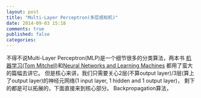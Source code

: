 ```yaml
---
layout: post
title: "Multi-Layer Perceptron(多层感知机)"
date: 2014-09-03 15:18
comments: true
published: false
categories: 
---
```

不得不说Multi-Layer Perceptron(MLP)是一个细节很多的分类算法，两本书
[机器学习(Tom Mitchell)](http://book.douban.com/subject/1102235/)和[Neural Networks and Learning Machines](http://book.douban.com/subject/2584657/)
都用了蛮大的篇幅去讲它。
但是核心来讲，我们只需要关心2层(不算output layer)/3层(算上了output layer)的神经元网络(1 input layer, 1 hidden and 1 output layer)，
剩下的都是可以拓展的，下面直接来到核心部分。
Backpropagation算法，
